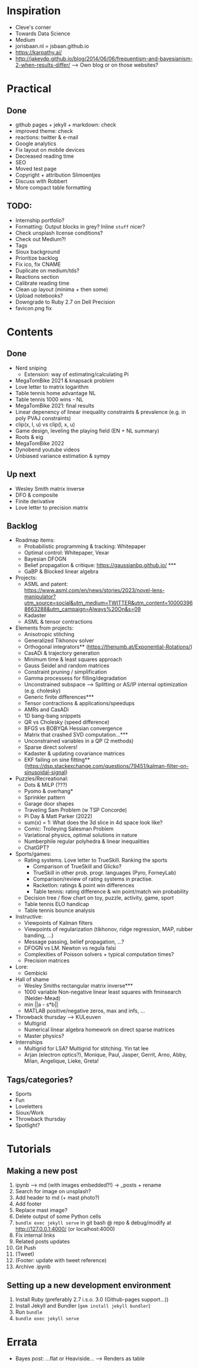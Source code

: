 # Inspiration 
- Cleve's corner
- Towards Data Science
- Medium
- jorisbaan.nl =  jsbaan.github.io
- https://karpathy.ai/
- http://jakevdp.github.io/blog/2014/06/06/frequentism-and-bayesianism-2-when-results-differ/
--> Own blog or on those websites?

# Practical

## Done
- github pages + jekyll + markdown: check
- improved theme: check
- reactions: twitter & e-mail
- Google analytics
- Fix layout on mobile devices
- Decreased reading time
- SEO
- Moved test page
- Copyright + attribution Slimoentjes
- Discuss with Robbert
- More compact table formatting

## TODO:

- Internship portfolio?
- Formatting: Output blocks in grey? Inline ```stuff``` nicer?
- Check unsplash license conditions?
- Check out Medium?!
- Tags
- Sioux background
- Prioritize backlog
- Fix ico, fix CNAME
- Duplicate on medium/tds?
- Reactions section
- Calibrate reading time
- Clean up layout (minima + then some)
- Upload notebooks? 
- Downgrade to Ruby 2.7 on Dell Precision
- favicon.png fix

# Contents

## Done

- Nerd sniping
	- Extension: way of estimating/calculating Pi
- MegaTomBike 2021 & knapsack problem
- Love letter to matrix logarithm
- Table tennis home advantage NL
- Table tennis 1000 wins - NL
- MegaTomBike 2021: final results
- Linear depenency of linear inequality constraints & prevalence (e.g. in poly PVAJ constraints)
- clip(x, l, u) vs clip(l, x, u)
- Game design, leveling the playing field (EN + NL summary)
- Roots & eig
- MegaTomBike 2022
- Dynobend youtube videos
- Unbiased variance estimation & sympy

## Up next

- Wesley Smith matrix inverse
- DFO & composite
- Finite derivative
- Love letter to precision matrix

## Backlog

- Roadmap items:
	- Probabilistic programming & tracking: Whitepaper
	- Optimal control: Whitepaper, Vexar
	- Bayesian DFOGN
	- Belief propagation & critique: https://gaussianbp.github.io/ ***
	- GaBP & Blocked linear algebra
- Projects:
	- ASML and patent: https://www.asml.com/en/news/stories/2023/novel-lens-manipulator?utm_source=social&utm_medium=TWITTER&utm_content=100003968663288&utm_campaign=Always%20On&s=09
	- Kadaster
	- ASML & tensor contractions
- Elements from projects:
	- Anisotropic stitching
	- Generalized Tikhonov solver
	- Orthogonal integrators** (https://thenumb.at/Exponential-Rotations/)
	- CasADi & trajectory generation
	- Minimum time & least squares approach
	- Gauss Seidel and random matrices
	- Constraint pruning / simplification
	- Gamma processess for filling/degradation
	- Unconstrained subspace --> Splitting or AS/IP internal optimization (e.g. cholesky)
	- Generic finite differences***
	- Tensor contractions & applications/speedups
	- AMRs and CasADi
	- 1D bang-bang snippets
	- QR vs Cholesky (speed difference)
	- BFGS vs BOBYQA Hessian convergence
	- Matrix that crashed SVD computation...***
	- Unconstrained variables in a QP (2 methods)
	- Sparse direct solvers!
	- Kadaster & updating covariance matrices
	- EKF failing on sine fitting** (https://dsp.stackexchange.com/questions/79451/kalman-filter-on-sinusoidal-signal)
- Puzzles/Recreational:
	- Dots & MILP (???)
	- Pyomo & overhang*
	- Sprinkler pattern
	- Garage door shapes
	- Traveling Sam Problem (w TSP Concorde)
	- Pi Day & Matt Parker (2022)
	- sum(x) = 1: What does the 3d slice in 4d space look like?
	- Comic: Trolleying Salesman Problem
	- Variational physics, optimal solutions in nature
	- Numberphile regular polyhedra & linear inequalities
	- ChatGPT?
- Sports/games:
	- Rating systems. Love letter to TrueSkill. Ranking the sports
		- Comparison of TrueSkill and Glicko?
		- TrueSkill in other prob. progr. languages (Pyro, ForneyLab)
		- Comparison/review of rating systems in practise.
		- Racketlon: ratings & point win differences
		- Table tennis: rating difference & win point/match win probability
	- Decision tree / flow chart on toy, puzzle, activity, game, sport
	- Table tennis ELO handicap
	- Table tennis bounce analysis
- Instructive:
	- Viewpoints of Kalman filters
	- Viewpoints of regularization (tikhonov, ridge regression, MAP, rubber banding, ...)
	- Message passing, belief propagation, ...?
	- DFOGN vs LM. Newton vs regula falsi
	- Complexities of Poisson solvers + typical computation times?
	- Precision matrices
- Lore:
	- Gembicki
- Hall of shame
	- Wesley Smiths rectangular matrix inverse***
	- 1000 variable Non-negative linear least squares with fminsearch (Nelder-Mead)
	- min ||a - s*b||
	- MATLAB positive/negative zeros, max and infs, ...
- Throwback thursday --> KULeuven
	- Multigrid
	- Numerical linear algebra homework on direct sparse matrices
	- Master physics?
- Internships
	- Multigrid for LSA? Multigrid for stitching. Yin tat lee
	- Arjan (electron optics?), Monique, Paul, Jasper, Gerrit, Arno, Abby, Milan, Angelique, Lieke, Greta!
	

## Tags/categories?
- Sports
- Fun
- Loveletters
- Sioux/Work
- Throwback thursday
- Spotlight?

# Tutorials

## Making a new post
1. ipynb --> md (with images embedded?!) -> _posts + rename
2. Search for image on unsplash?
3. Add header to md (+ mast photo?)
4. Add footer
5. Replace mast image?
6. Delete output of some Python cells
7. `bundle exec jekyll serve` in git bash @ repo & debug/modify at http://127.0.0.1:4000/ (or localhost:4000)
8. Fix internal links
9. Related posts updates
10. Git Push
11. (Tweet)
12. (Footer: update with tweet reference)
13. Archive .ipynb

## Setting up a new development environment
1. Install Ruby (preferably 2.7 i.s.o. 3.0 (Github-pages support...))
2. Install Jekyll and Bundler (`gem install jekyll bundler`)
3. Run `bundle`
4. `bundle exec jekyll serve`

# Errata
- Bayes post: ...flat or Heaviside... --> Renders as table